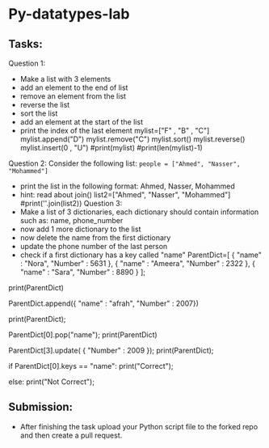 # Py-datatypes-lab

## Tasks:

Question 1:
- Make a list with 3 elements
- add an element to the end of list
- remove an element from the list
- reverse the list
- sort the list 
- add an element at the start of the list
- print the index of the last element
mylist=["F" , "B" , "C"]
mylist.append("D")
mylist.remove("C")
mylist.sort()
mylist.reverse()
mylist.insert(0 , "U")
#print(mylist)
#print(len(mylist)-1)

Question 2:
Consider the following list: ``` people = ["Ahmed", "Nasser", "Mohammed"] ```
- print the list in the following format: Ahmed, Nasser, Mohammed
- hint: read about join()
list2=["Ahmed", "Nasser", "Mohammed"]
#print(''.join(list2))
Question 3:
- Make a list of 3 dictionaries, each dictionary should contain information such as: name, phone_number
- now add 1 more dictionary to the list 
- now delete the name from the first dictionary
- update the phone number of the last person
- check if a first dictionary has a key called "name" 
ParentDict=[ 
     {
    "name" : "Nora",
    "Number" : 5631
  },
  {
    "name" : "Ameera",
    "Number" : 2322
  },
  {
    "name" : "Sara",
    "Number" : 8890
  } ];

print(ParentDict)

ParentDict.append({ 
    "name" : "afrah",
    "Number" : 2007})

print(ParentDict);

ParentDict[0].pop("name");
print(ParentDict)

ParentDict[3].update( { "Number" : 2009 });
print(ParentDict);

if ParentDict[0].keys == "name":
    print("Correct");

else:
    print("Not Correct");

## Submission:

- After finishing the task upload your Python script file to the forked repo and then create a pull request.
